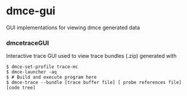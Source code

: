 # dmce-gui
GUI implementations for viewing dmce generated data

### dmcetraceGUI
Interactive trace GUI used to view trace bundles (.zip) generated with

    $ dmce-set-profile trace-mc
    $ dmce-launcher -aq
    $ # Build and execute program here
    $ dmce-trace --bundle [trace buffer file] [ probe references file] [code tree]

